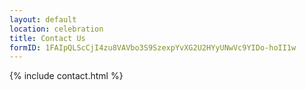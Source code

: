 ```yaml
---
layout: default
location: celebration
title: Contact Us
formID: 1FAIpQLScCjI4zu8VAVbo3S9SzexpYvXG2U2HYyUNwVc9YIDo-hoII1w
---
```


{% include contact.html %}

